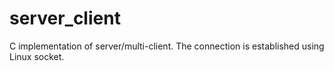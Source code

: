 # server_client

C implementation of server/multi-client. The connection is established using Linux socket.

